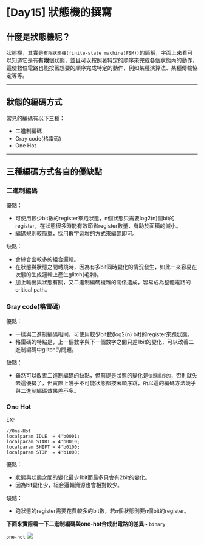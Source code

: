 
# [Day15] 狀態機的撰寫

## 什麼是狀態機呢？
狀態機，其實是`有限狀態機(finite-state machine(FSM))`的簡稱，字面上來看可以知道它是有**有限**個狀態，並且可以按照著特定的順序來完成各個狀態內的動作，這使數位電路也能按著想要的順序完成特定的動作，例如某種演算法、某種傳輸協定等等。

---

## 狀態的編碼方式
常見的編碼有以下三種：
- 二進制編碼
- Gray code(格雷码)
- One Hot

---

## 三種編碼方式各自的優缺點
### 二進制編碼
優點：
- 可使用較少bit數的register來跑狀態，n個狀態只需要log2(n)個bit的register，在狀態很多時能有效節省register數量，有助於面積的減小。
- 編碼規則較簡單，採用數字遞增的方式來編碼即可。

缺點：
- 會綜合出較多的組合邏輯。
- 在狀態與狀態之間轉跳時，因為有多bit同時變化的情況發生，如此一來容易在次態的生成邏輯上產生glitch(毛刺)。
- 加上輸出與狀態有關，又二進制編碼複雜的關係造成，容易成為整體電路的critical path。

### Gray code(格雷碼)
優點：
- 一樣與二進制編碼相同，可使用較少bit數(log2(n) bit)的register來跑狀態。
- 格雷碼的特點是，上一個數字與下一個數字之間只差1bit的變化，可以改善二進制編碼中glitch的問題。

缺點：
- 雖然可以改善二進制編碼的缺點，但前提是狀態的變化是`依照順序的`，否則就失去這優勢了，但實際上幾乎不可能狀態都按著順序跳，所以這的編碼方法幾乎與二進制編碼效果差不多。
### One Hot
EX:
```
//One-Hot
localparam IDLE  = 4'b0001;
localparam START = 4'b0010;
localparam SHIFT = 4'b0100;
localparam STOP  = 4'b1000;
```
優點：
- 狀態與狀態之間的變化最少1bit而最多只會有2bit的變化。
- 因為bit變化少，組合邏輯資源也會相對較少。

缺點：
- 跑狀態的register需要花費較多的bit數，若n個狀態則要n個bit的register。

**下面來實際看一下二進制編碼與one-hot合成出電路的差異~**
`binary`


`one-hot`
![](https://i.imgur.com/8oVoHQx.png)

